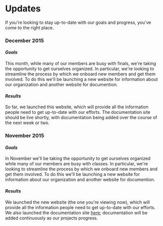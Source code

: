 # Updates

If you're looking to stay up-to-date with our goals and progress, you've come to the right place.

### December 2015
#### _Goals_
This month, while many of our members are busy with finals, we're taking the opportunity to get ourselves organized. In particular, we're looking to streamline the process by which we onboard new members and get them involved. To do this we'll be launching a new website for information about our organization and another website for documention.
#### _Results_
So far, we launched this website, which will provide all the information people need to get up-to-date with our efforts. The documentation site should be live shortly, with documentation being added over the course of the next week or two.

### November 2015
#### _Goals_
In November we'll be taking the opportunity to get ourselves organized while many of our members are busy with classes. In particular, we're looking to streamline the process by which we onboard new members and get them involved. To do this we'll be launching a new website for information about our organization and another website for documention.
#### _Results_
We launched the new website (the one you're viewing now), which will provide all the information people need to get up-to-date with our efforts. We also launched the documentation site [here](docs.driveai.org); documentation will be added continuously as our projects progress.
